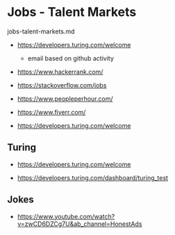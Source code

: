 # Jobs - Talent Markets

jobs-talent-markets.md

*   https://developers.turing.com/welcome

    *   email based on github activity

*   https://www.hackerrank.com/

*   https://stackoverflow.com/jobs

*   https://www.peopleperhour.com/

*   https://www.fiverr.com/

*   https://developers.turing.com/welcome


## Turing

*   https://developers.turing.com/welcome

*   https://developers.turing.com/dashboard/turing_test

## Jokes

*   https://www.youtube.com/watch?v=zwCD6DZCg7U&ab_channel=HonestAds


